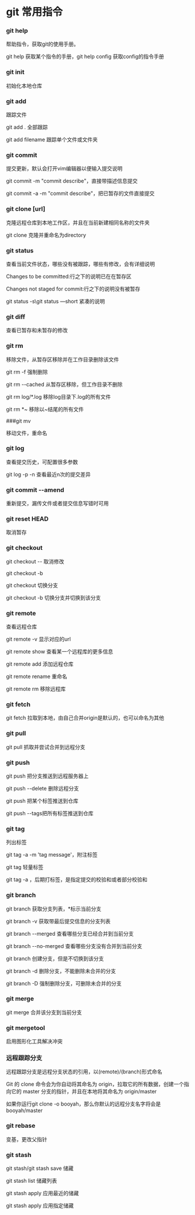 # git 常用指令

### git help

帮助指令，获取git的使用手册。

git help <command>获取某个指令的手册，git help config 获取config的指令手册

### git init

初始化本地仓库

### git add

跟踪文件

git add . 全部跟踪

git add filename 跟踪单个文件或文件夹

### git commit

提交更新，默认会打开vim编辑器以便输入提交说明

git commit -m "commit describe"，直接带描述信息提交

git commit -a -m "commit describe"，把已暂存的文件直接提交

### git clone [url]

克隆远程仓库到本地工作区，并且在当前新建相同名称的文件夹

git clone <url>  <directory> 克隆并重命名为directory

### git status

查看当前文件状态，哪些没有被跟踪，哪些有修改，会有详细说明

Changes to be committed:行之下的说明已在在暂存区

Changes not staged for commit:行之下的说明没有被暂存

git status -s\git status —short 紧凑的说明

### git diff

查看已暂存和未暂存的修改

### git rm

移除文件，从暂存区移除并在工作目录删除该文件

git rm -f 强制删除

git rm --cached <file> 从暂存区移除，但工作目录不删除

git rm log/*.log 移除log目录下.log的所有文件

git rm \*~ 移除以~结尾的所有文件

###git mv

移动文件，重命名

### git log

查看提交历史，可配置很多参数

git log -p -n 查看最近n次的提交差异

### git commit --amend

重新提交，漏传文件或者提交信息写错时可用

### git reset HEAD <file>

取消暂存

### git checkout

git checkout -- <file> 取消修改

git checkout -b <branch-name> <tag>

git checkout <branch-name> 切换分支

git checkout -b <branch-name> 切换分支并切换到该分支

### git remote

查看远程仓库

git remote -v 显示对应的url

git remote show <remote-name> 查看某一个远程库的更多信息

git remote add <shortname> <url> 添加远程仓库

git remote rename <remote-name> <new-remote-name> 重命名

git remote rm <remote-name> 移除远程库

### git fetch

git fetch <remote-name>拉取到本地，由自己合并origin是默认的，也可以命名为其他

### git pull

git pull <remote-name>抓取并尝试合并到远程分支

### git push

git push <remote-name><branch-name> 把分支推送到远程服务器上

git push <remote-name> --delete <branch-name> 删除远程分支

git push <remote-name><tag>把某个标签推送到仓库

git push <remote-name> --tags把所有标签推送到仓库



### git tag

列出标签

git tag -a <tag> -m 'tag message'，附注标签

git tag <tag> 轻量标签

git tag -a <tag> <sha-1>，后期打标签，<sha-1>是指定提交的校验和或者部分校验和

### git branch

git branch 获取分支列表，*标示当前分支

git branch -v 获取带最后提交信息的分支列表

git branch --merged 查看哪些分支已经合并到当前分支

git branch --no-merged 查看哪些分支没有合并到当前分支

git branch <branch-name> 创建分支，但是不切换到该分支

git branch -d <branch-name> 删除分支，不能删除未合并的分支

git branch -D <branch-name> 强制删除分支，可删除未合并的分支

### git merge

git merge <branch-name>合并该分支到当前分支

### git mergetool

启用图形化工具解决冲突

### 远程跟踪分支

远程跟踪分支是远程分支状态的引用，以(remote)/(branch)形式命名

Git 的 clone 命令会为你自动将其命名为 origin，拉取它的所有数据，创建一个指向它的 master 分支的指针，并且在本地将其命名为 origin/master

如果你运行git clone -o booyah，那么你默认的远程分支名字将会是booyah/master

### git rebase

变基，更改父指针

### git stash

git stash/git stash save 储藏

git stash list 储藏列表

git stash apply 应用最近的储藏

git stash apply <stash> 应用指定储藏







